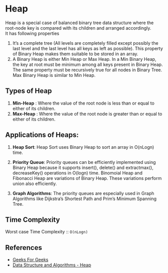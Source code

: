 # Heap

Heap is a special case of balanced binary tree data structure where the root-node key is compared with its children and arranged accordingly.  
It has following properties  

1. It’s a complete tree (All levels are completely filled except possibly the last level and the last level has all keys as left as possible). This property of Binary Heap makes them suitable to be stored in an array.
2. A Binary Heap is either Min Heap or Max Heap. In a Min Binary Heap, the key at root must be minimum among all keys present in Binary Heap. The same property must be recursively true for all nodes in Binary Tree. Max Binary Heap is similar to Min Heap.


## Types of Heap

1. **Min-Heap** : Where the value of the root node is less than or equal to either of its children.
2. **Max-Heap** : Where the value of the root node is greater than or equal to either of its children.

## Applications of Heaps:

1) **Heap Sort**: Heap Sort uses Binary Heap to sort an array in O(nLogn) time.

2) **Priority Queue**: Priority queues can be efficiently implemented using Binary Heap because it supports insert(), delete() and extractmax(), decreaseKey() operations in O(logn) time. Binomoial Heap and Fibonacci Heap are variations of Binary Heap. These variations perform union also efficiently.

3) **Graph Algorithms**: The priority queues are especially used in Graph Algorithms like Dijkstra’s Shortest Path and Prim’s Minimum Spanning Tree.

## Time Complexity

Worst case Time Complexity :: `O(nLogn)`

## References


- [Geeks For Geeks](geeksforgeeks.org)
- [Data Structure and Algorithms - Heap](https://www.tutorialspoint.com/data_structures_algorithms/heap_data_structure.htm)
